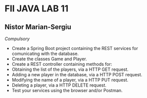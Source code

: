 # FII JAVA LAB 11
## Nistor Marian-Sergiu

*Compulsory*

- Create a Spring Boot project containing the REST services for comunicating with the database.
- Create the classes Game and Player.
- Create a REST controller containing methods for:
- Obtaining the list of the players, via a HTTP GET request.
- Adding a new player in the database, via a HTTP POST request.
- Modifying the name of a player, via a HTTP PUT request.
- Deleting a player, via a HTTP DELETE request.
- Test your services using the browser and/or Postman.